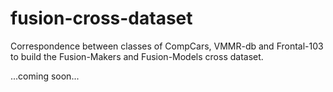 # fusion-cross-dataset
Correspondence between classes of CompCars, VMMR-db and Frontal-103 to build the Fusion-Makers and Fusion-Models cross dataset.


...coming soon...
